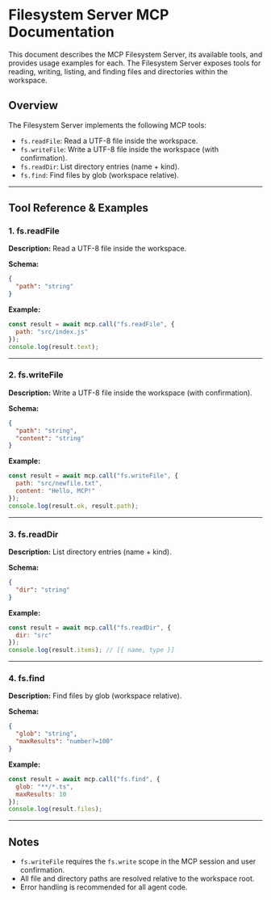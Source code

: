 # Filesystem Server MCP Documentation

This document describes the MCP Filesystem Server, its available tools, and provides usage examples for each. The Filesystem Server exposes tools for reading, writing, listing, and finding files and directories within the workspace.

## Overview

The Filesystem Server implements the following MCP tools:

- `fs.readFile`: Read a UTF-8 file inside the workspace.
- `fs.writeFile`: Write a UTF-8 file inside the workspace (with confirmation).
- `fs.readDir`: List directory entries (name + kind).
- `fs.find`: Find files by glob (workspace relative).

---

## Tool Reference & Examples

### 1. fs.readFile
**Description:** Read a UTF-8 file inside the workspace.

**Schema:**
```json
{
  "path": "string"
}
```

**Example:**
```js
const result = await mcp.call("fs.readFile", {
  path: "src/index.js"
});
console.log(result.text);
```

---

### 2. fs.writeFile
**Description:** Write a UTF-8 file inside the workspace (with confirmation).

**Schema:**
```json
{
  "path": "string",
  "content": "string"
}
```

**Example:**
```js
const result = await mcp.call("fs.writeFile", {
  path: "src/newfile.txt",
  content: "Hello, MCP!"
});
console.log(result.ok, result.path);
```

---

### 3. fs.readDir
**Description:** List directory entries (name + kind).

**Schema:**
```json
{
  "dir": "string"
}
```

**Example:**
```js
const result = await mcp.call("fs.readDir", {
  dir: "src"
});
console.log(result.items); // [{ name, type }]
```

---

### 4. fs.find
**Description:** Find files by glob (workspace relative).

**Schema:**
```json
{
  "glob": "string",
  "maxResults": "number?=100"
}
```

**Example:**
```js
const result = await mcp.call("fs.find", {
  glob: "**/*.ts",
  maxResults: 10
});
console.log(result.files);
```

---

## Notes
- `fs.writeFile` requires the `fs.write` scope in the MCP session and user confirmation.
- All file and directory paths are resolved relative to the workspace root.
- Error handling is recommended for all agent code.
